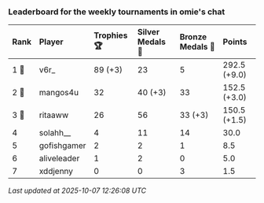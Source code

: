 ### Leaderboard for the weekly tournaments in omie's chat

| Rank  | Player      | Trophies 🏆 | Silver Medals 🥈 | Bronze Medals 🥉 | Points       |
|:------|:------------|:------------|:-----------------|:-----------------|:-------------|
| 1 🥇  | v6r_        | 89 (+3)     | 23               | 5                | 292.5 (+9.0) |
| 2 🥈  | mangos4u    | 32          | 40 (+3)          | 33               | 152.5 (+3.0) |
| 3 🥉  | ritaaww     | 26          | 56               | 33 (+3)          | 150.5 (+1.5) |
| 4     | solahh__    | 4           | 11               | 14               | 30.0         |
| 5     | gofishgamer | 2           | 2                | 1                | 8.5          |
| 6     | aliveleader | 1           | 2                | 0                | 5.0          |
| 7     | xddjenny    | 0           | 0                | 3                | 1.5          |

_Last updated at 2025-10-07 12:26:08 UTC_